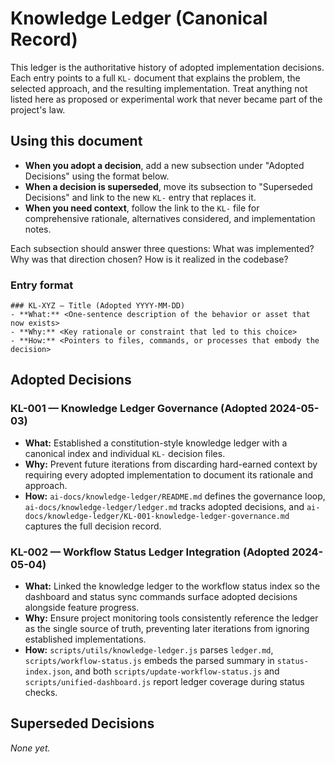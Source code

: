 # Knowledge Ledger (Canonical Record)

This ledger is the authoritative history of adopted implementation decisions. Each entry points to a full `KL-` document that explains the problem, the selected approach, and the resulting implementation. Treat anything not listed here as proposed or experimental work that never became part of the project's law.

## Using this document

- **When you adopt a decision**, add a new subsection under "Adopted Decisions" using the format below.
- **When a decision is superseded**, move its subsection to "Superseded Decisions" and link to the new `KL-` entry that replaces it.
- **When you need context**, follow the link to the `KL-` file for comprehensive rationale, alternatives considered, and implementation notes.

Each subsection should answer three questions: What was implemented? Why was that direction chosen? How is it realized in the codebase?

### Entry format

```
### KL-XYZ — Title (Adopted YYYY-MM-DD)
- **What:** <One-sentence description of the behavior or asset that now exists>
- **Why:** <Key rationale or constraint that led to this choice>
- **How:** <Pointers to files, commands, or processes that embody the decision>
```

## Adopted Decisions

### KL-001 — Knowledge Ledger Governance (Adopted 2024-05-03)
- **What:** Established a constitution-style knowledge ledger with a canonical index and individual `KL-` decision files.
- **Why:** Prevent future iterations from discarding hard-earned context by requiring every adopted implementation to document its rationale and approach.
- **How:** `ai-docs/knowledge-ledger/README.md` defines the governance loop, `ai-docs/knowledge-ledger/ledger.md` tracks adopted decisions, and `ai-docs/knowledge-ledger/KL-001-knowledge-ledger-governance.md` captures the full decision record.

### KL-002 — Workflow Status Ledger Integration (Adopted 2024-05-04)
- **What:** Linked the knowledge ledger to the workflow status index so the dashboard and status sync commands surface adopted decisions alongside feature progress.
- **Why:** Ensure project monitoring tools consistently reference the ledger as the single source of truth, preventing later iterations from ignoring established implementations.
- **How:** `scripts/utils/knowledge-ledger.js` parses `ledger.md`, `scripts/workflow-status.js` embeds the parsed summary in `status-index.json`, and both `scripts/update-workflow-status.js` and `scripts/unified-dashboard.js` report ledger coverage during status checks.

## Superseded Decisions

_None yet._
